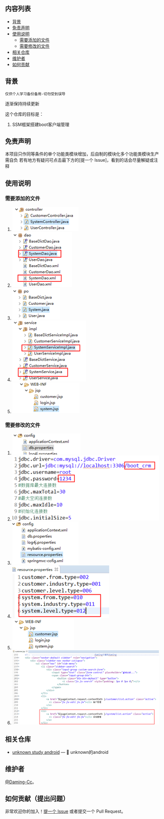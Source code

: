 
## 内容列表

- [背景](#背景)
- [免责声明](#免责声明)
- [使用说明](#使用说明)
	- [需要添加的文件](#需要添加的文件)
    - [需要修改的文件](#需要修改的文件)
- [相关仓库](#相关仓库)
- [维护者](#维护者)
- [如何贡献](#如何贡献)

## 背景
    仅供个人学习备份备用-切勿受到误导
逐渐保持持续更新

这个仓库的目标是：

1. SSM框架搭建boot客户端管理

## 免责声明
 本项目只作同等条件的单个功能类模块增加，后自制的模块化多个功能类模块生产需自负
 若有地方有疑问可点击最下方的[提一个 Issue]，看到的话会尽量解疑或注释

## 使用说明

### 需要添加的文件
1. ![Alt text](https://github.com/Daming-Cc/unknown_study_java/blob/master/images/ADD1.png)
2. ![Alt text](https://github.com/Daming-Cc/unknown_study_java/blob/master/images/ADD2.png)
3. ![Alt text](https://github.com/Daming-Cc/unknown_study_java/blob/master/images/ADD3.png)
4. ![Alt text](https://github.com/Daming-Cc/unknown_study_java/blob/master/images/ADD4.png)
5. ![Alt text](https://github.com/Daming-Cc/unknown_study_java/blob/master/images/ADD5.png)
    
### 需要修改的文件
1. ![Alt text](https://github.com/Daming-Cc/unknown_study_java/blob/master/images/EDIT1.png)
2. ![Alt text](https://github.com/Daming-Cc/unknown_study_java/blob/master/images/EDIT2.png)
3. ![Alt text](https://github.com/Daming-Cc/unknown_study_java/blob/master/images/EDIT3.png)
3. ![Alt text](https://github.com/Daming-Cc/unknown_study_java/blob/master/images/EDIT4.png)
5. ![Alt text](https://github.com/Daming-Cc/unknown_study_java/blob/master/images/EDIT5.png)
6. ![Alt text](https://github.com/Daming-Cc/unknown_study_java/blob/master/images/EDIT6.png)

## 相关仓库

- [unknown study android](https://github.com/Daming-Cc/unknown_study_android) — 💌 unknown的android

## 维护者

[@Daming-Cc](https://github.com/Daming-Cc)。

## 如何贡献（提出问题）

非常欢迎你的加入！[提一个 Issue](https://github.com/Daming-Cc/unknown_study_java/issues/new) 或者提交一个 Pull Request。
